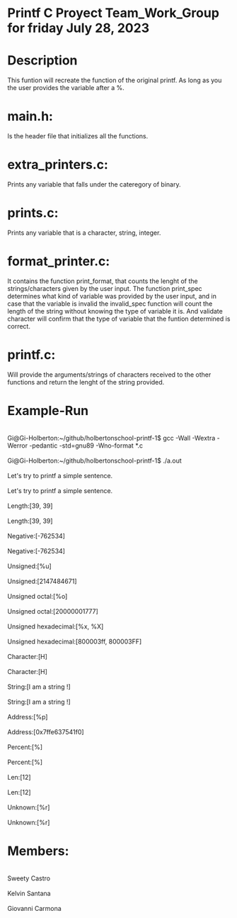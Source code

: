 # Printf C Proyect Team_Work_Group for friday July 28, 2023

# Description
This funtion will recreate the function of the original printf.
As long as you the user provides the variable after a %.

# main.h:
Is the header file that initializes all the functions.

# extra_printers.c:
Prints any variable that falls under the cateregory of binary.

# prints.c:
Prints any variable that is a character, string, integer.

# format_printer.c:
It contains the function print_format, that counts the lenght of the strings/characters given by the user input.
The function print_spec determines what kind of variable was provided by the user input, and in case that the variable is invalid
the invalid_spec function will count the length of the string without knowing the type of variable it is.
And validate character will confirm that the type of variable that the funtion determined is correct.

# printf.c:
Will provide the arguments/strings of characters received to the other functions and return the lenght of the string provided.

# Example-Run
<br>Gi@Gi-Holberton:\~/github/holbertonschool-printf-1$ gcc -Wall -Wextra -Werror -pedantic -std=gnu89 -Wno-format *.c<br />
<br>Gi@Gi-Holberton:\~/github/holbertonschool-printf-1$ ./a.out<br />
<br>Let's try to printf a simple sentence.<br />
<br>Let's try to printf a simple sentence.<br />
<br>Length:[39, 39]<br />
<br>Length:[39, 39]<br />
<br>Negative:[-762534]<br />
<br>Negative:[-762534]<br />
<br>Unsigned:[%u]<br />
<br>Unsigned:[2147484671]<br />
<br>Unsigned octal:[%o]<br />
<br>Unsigned octal:[20000001777]<br />
<br>Unsigned hexadecimal:[%x, %X]<br />
<br>Unsigned hexadecimal:[800003ff, 800003FF]<br />
<br>Character:[H]<br />
<br>Character:[H]<br />
<br>String:[I am a string !]<br />
<br>String:[I am a string !]<br />
<br>Address:[%p]<br />
<br>Address:[0x7ffe637541f0]<br />
<br>Percent:[%]<br />
<br>Percent:[%]<br />
<br>Len:[12]<br />
<br>Len:[12]<br />
<br>Unknown:[%r]<br />
<br>Unknown:[%r]<br />

# Members:
<br>Sweety Castro<br />
<br>Kelvin Santana<br />
<br>Giovanni Carmona<br />
